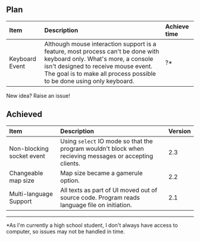 ## Plan

| Item | Description | Achieve time |
| :--- | :---------- | :----------- |
| Keyboard Event | Although mouse interaction support is a feature, most process can't be done with keyboard only. What's more, a console isn't designed to receive mouse event. The goal is to make all process possible to be done using only keyboard. | ?* |

New idea? Raise an issue!

## Achieved

| Item | Description | Version |
| :--- | :---------- | :------ |
| Non-blocking socket event | Using `select` IO mode so that the program wouldn't block when recieving messages or accepting clients. | 2.3 |
| Changeable map size | Map size became a gamerule option. | 2.2 |
| Multi-language Support | All texts as part of UI moved out of source code. Program reads language file on initiation. | 2.1 |

---

*As I'm currently a high school student, I don't always have access to computer, so issues may not be handled in time.